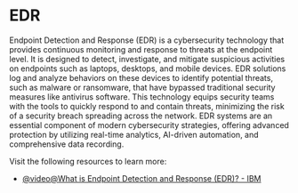 # EDR

Endpoint Detection and Response (EDR) is a cybersecurity technology that provides continuous monitoring and response to threats at the endpoint level. It is designed to detect, investigate, and mitigate suspicious activities on endpoints such as laptops, desktops, and mobile devices. EDR solutions log and analyze behaviors on these devices to identify potential threats, such as malware or ransomware, that have bypassed traditional security measures like antivirus software. This technology equips security teams with the tools to quickly respond to and contain threats, minimizing the risk of a security breach spreading across the network. EDR systems are an essential component of modern cybersecurity strategies, offering advanced protection by utilizing real-time analytics, AI-driven automation, and comprehensive data recording.

Visit the following resources to learn more:

- [@video@What is Endpoint Detection and Response (EDR)? - IBM](https://www.youtube.com/watch?v=55GaIolVVqI)
